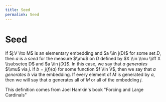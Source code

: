 ```yaml
---
title: Seed
permalink: Seed
---
```

# Seed











If $j:V \\to M$ is an elementary embedding and $a \\in j(D)$ for some
set $D$, then $a$ is a *seed* for the measure $\\mu$ on $D$ defined by
$X \\in \\mu \\iff X \\subseteq D$ and $a \\in j(X)$. In this case, we
say that $a$ *generates* $\\mu$ via $j$. If $b=j(f)(a)$ for some
function $f \\in V$, then we say that $a$ *generates* $b$ via the
embedding. If every element of $M$ is generated by $a$, then we will say
that $a$ generates all of $M$ or all of the embedding $j$.

This definition comes from Joel Hamkin's book "Forcing and Large
Cardinals"



